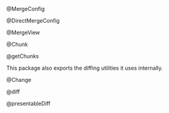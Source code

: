 @MergeConfig

@DirectMergeConfig

@MergeView

@Chunk

@getChunks

This package also exports the diffing utilities it uses internally.

@Change

@diff

@presentableDiff
